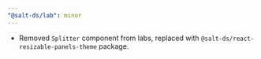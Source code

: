 ```yaml
---
"@salt-ds/lab": minor
---
```


- Removed `Splitter` component from labs, replaced with `@salt-ds/react-resizable-panels-theme` package.
